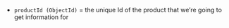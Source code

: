 * ```productId (ObjectId)``` = the unique Id of the product that we’re going to get information for
